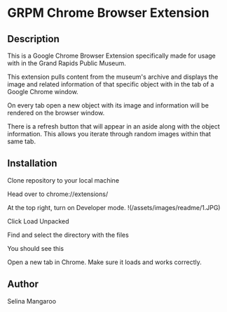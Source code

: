 # GRPM Chrome Browser Extension

## Description

This is a Google Chrome Browser Extension specifically made for usage with in the Grand Rapids Public Museum.

This extension pulls content from the museum's archive and displays the image and related information of that specific object with in the tab of a Google Chrome window.

On every tab open a new object with its image and information will be rendered on the browser window.

There is a refresh button that will appear in an aside along with the object information. This allows you iterate through random images within that same tab.

## Installation

Clone repository to your local machine

Head over to chrome://extensions/

At the top right, turn on Developer mode.
!(/assets/images/readme/1.JPG)

Click Load Unpacked

Find and select the directory with the files

You should see this

Open a new tab in Chrome. Make sure it loads and works correctly.

## Author
Selina Mangaroo
